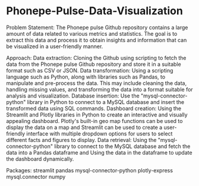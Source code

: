# Phonepe-Pulse-Data-Visualization

Problem Statement:
The Phonepe pulse Github repository contains a large amount of data related to various metrics and statistics. The goal is to extract this data and process it to obtain insights and information that can be visualized in a user-friendly manner.

Approach:
Data extraction: Cloning the Github using scripting to fetch the data from the Phonepe pulse Github repository and store it in a suitable format such as CSV or JSON.
Data transformation: Using a scripting language such as Python, along with libraries such as Pandas, to manipulate and pre-process the data. This may include cleaning the data, handling missing values, and transforming the data into a format suitable for analysis and visualization.
Database insertion: Use the "mysql-connector-python" library in Python to connect to a MySQL database and insert the transformed data using SQL commands.
Dashboard creation: Using the Streamlit and Plotly libraries in Python to create an interactive and visually appealing dashboard. Plotly's built-in geo map functions can be used to display the data on a map and Streamlit can be used to create a user-friendly interface with multiple dropdown options for users to select different facts and figures to display.
Data retrieval: Using the "mysql-connector-python" library to connect to the MySQL database and fetch the data into a Pandas dataframe and Using the data in the dataframe to update the dashboard dynamically.

Packages:
streamlit
pandas
mysql-connector-python
plotly-express
mysql.connector
numpy
